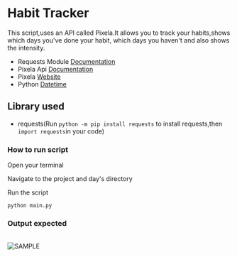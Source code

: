 # Habit Tracker
This script,uses an API called Pixela.It allows you to track your habits,shows which days you've done your habit, which days you haven't and also shows the intensity.
- Requests Module [Documentation](https://requests.readthedocs.io/en/latest/api/)
- Pixela Api [Documentation](https://docs.pixe.la/)
- Pixela [Website](https://pixe.la/)
- Python [Datetime](https://www.w3schools.com/python/python_datetime.asp)

## Library used
- requests(Run `python -m pip install requests` to install requests,then `import requests`in your code)
 ### How to run script
Open your terminal

Navigate to the project and day's directory

Run the script

`python main.py`


### Output expected
<br><img src="https://github.com/ima-eky/100-days-of-code-course/blob/main/img/habit_tracker.png" title="SAMPLE" >

